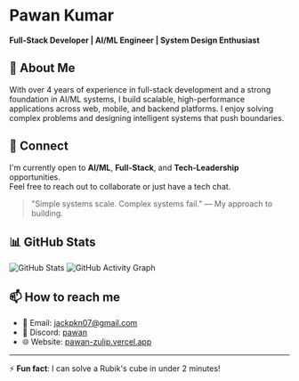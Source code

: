 # Pawan Kumar
**Full-Stack Developer | AI/ML Engineer | System Design Enthusiast**  

## 🧠 About Me
With over 4 years of experience in full-stack development and a strong foundation in AI/ML systems, I build scalable, high-performance applications across web, mobile, and backend platforms. I enjoy solving complex problems and designing intelligent systems that push boundaries.

## 🤝 Connect
I'm currently open to **AI/ML**, **Full-Stack**, and **Tech-Leadership** opportunities.  
Feel free to reach out to collaborate or just have a tech chat.

> "Simple systems scale. Complex systems fail." — My approach to building.

## 📊 GitHub Stats
![GitHub Stats](https://github-readme-stats.vercel.app/api?username=jackpkn&show_icons=true&theme=github_dark)
![GitHub Activity Graph](https://github-readme-activity-graph.vercel.app/graph?username=jackpkn&theme=github-compact)

<!-- GitHub Streak - Currently not displaying correctly -->
<!-- ![GitHub Streak](https://github-readme-streak-stats.herokuapp.com/?user=jackpkn&theme=github-dark) -->

## 📫 How to reach me
- 📧 Email: jackpkn07@gmail.com
- 💬 Discord: [pawan](https://discord.gg/TsbGVsAJ)
- 🌐 Website: [pawan-zulip.vercel.app](https://pawan-zulip.vercel.app/)

---
⚡ **Fun fact**: I can solve a Rubik's cube in under 2 minutes!
